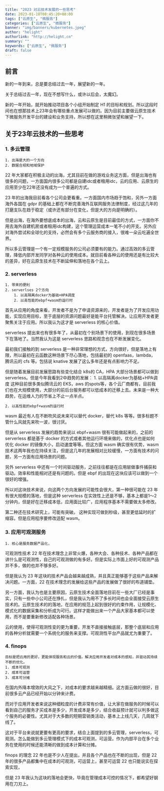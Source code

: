 ```yaml
---
title: "2023 对云技术发展的一些思考"
date: 2023-01-18T08:45:20+08:00
tags: ["云原生", "微服务"]
categories: ["云原生", "微服务"]
banner: "img/banners/kubernetes.jpeg"
author: "helight"
authorlink: "http://helight.cn"
summary: ""
keywords: ["云原生", "微服务"]
draft: false
---
```


## 前言
新的一年到来，总是要总结过去一年，展望新的一年。

关于总结过去一年，现在不想写什么，或许以后会，太魔幻。

新的一年开始，就开始推动项目各个小组开始制定 H1 的目标和规划。所以这段时间也在想那技术上23年会有哪些重点发展可以做的。因为目前主要做云原生技术下微服务开发平台的建设和业务支持，所以想在这里稍微张望和展望一下。


## 关于23年云技术的一些思考

### 1. 多云管理
	1. 出海是大的一个方向
	2. 数据合规和地域保护

22 年大家都在积极主动的出海，尤其目前在做的游戏业务这方面，但是出海也有很多的问题，一方面国内很多公司都是自建idc或者租用idc，云的应用、云原生的应用至少在22年还没有成为一个普遍的方式。

23 年的出海我目前看各个公司会更看重。一方面国内市场趋于饱和，另外一方面海外各国在 gdpr 的基础上都在不断完善海外互联网服务法律制度，经过这几年的打磨支队在趋于稳定（或许还有部分在变化，但是大的方向是明确的）。

但是出海，在海外要想底成本的出海，云和云原生是目前最佳的方式，一方面你不用去海外自建机房或者租用idc构建，这个管理运营成本一笔不小的开支。另外应对海外尝试和全球化的支持，必然会有多个云服务商的接入，很难一朵云吃遍全世界。

所以多云管理是一个有一定规模服务的公司必须要有的能力。通过高效的多云管理，降低内部开发同学对各种云的使用成本。就目前看各种云的使用还是有比较大的差异，好在云原生技术在不断延伸和落地在各个云上。

### 2. serverless
	1. 带来的便利
	2. serverlses 2个方向
		1. 以高隔离docker为基础+HPA调度
		2. 以高性能的ebpf+wasm的运行时

首先从应用的角度来看，开发者不是为了申请资源来的，开发者是为了开发应用功能，实现应用目标，至于底层的资源问题最好是能平台托管解决。让应用开发者更聚焦关注于应用。所以我认为这才是 serverless 的核心价值。

serverless 提出来也有很多年了，从最初在个别场景下的使用，到现在很多场景下在落地了。当然我认为这是 serverless 思路和观念也在不断发展变化。

最初我们接触的到 serverless 是一种非常理想的方式，方向很好，但是落地上有限，所以最初在云函数这种场景下尽心落地，包括最初的 openfaas，lambda，腾讯云的 cfs 等。包括说 knative 发展了这么多年还是有点影响力不足。

但是随着发展目前发展思路有些变化结合 k8s的 CA，HPA 大部分场景都可以做到 serverless。但是今年我看到2中趋势的发展：
	1. 以高隔离docker为基础+HPA调度
这种目前很多类似腾讯云的 EKS，aws 的spots等，各个云厂商都有，目前我们也在大规模使用，大部分的前后台服务都可以低成本的迁移上去。未来是一种大趋势，在运维人力的节省上不止一点半点。

	2. 以高性能的ebpf+wasm的运行时
wasm 最近有人在不断吹风说未来可以替代 docker，替代 k8s 等等。很多标题不管什么风就先来吹一波，很讨厌。

但是从 serverless 发展的趋势来说以 ebpf+wasm 很有可能做起来的，之前的 serverless 都是基于 docker 的方式或者其他运行环境来做的，优化点也是如何优化 docker 的镜像大小，启动速度等等。但这方面 wasm 确实很有优势，wasm 技术这两年我也在持续关注，但是这几年的发展相对比较缓慢，一方面有技术的问题，另一方面有应用场景的问题。

另外 serverless 中还有一个时间驱动服务，之前往往都是在应用层做事件捕获和驱动。效率和性能相对还是有问题的。但是 ebpf 的出现在这块应该可以做到一个很好的增强。

所以对这块技术来说，向这两个方向发展的可能性会很大，第一种很可能在 23 年有很大规模的落地，但是这种 serverless 在实效性上还是不够，基本上都是1～2分钟内，但是好在迁移成本低，应用面比较广，应用程序基本不需要做太多修改。

第二种还在技术研究上，可能有突破。 这种实现可做到秒级，甚至更低延时的扩缩容。但是应用程序要修改适配 wasm。


### 3. 应用可观测服务
	1. 核心是服务数据产品化，
可观测性技术 22 年在技术理念上非常火爆，各种大会、各种技术、各种产品都在讲什么是可观测性，自己的可观测做的有多好。但是实际上市面上好的可观测产品并不多，做的也并不够多好。

但是我认为 23 年这块的技术产品会越来越成熟，并且真正能够基于这些产品来解决问题。一方面，22 在技术理念的发展给这些产品的发展做了很好的布道铺垫。

另一方面，我认为也是主要原因，云原生技术全面落地目前在一些大厂已经是事实，只有一些中小公司还在挣扎，但是我认为用不了多长时间也会全面接受云原生技术的。云原生技术的的落地，在应用的规范上起到很好的约束作用，让规模化、模式化的数据采集和分析成为可行。这样才能做出来一个产品大家基本都可以使用，而不是要重新修改适配各种场景。

云的使用，使得可观测性变的更为重要，开发不直接接触底层，那整个底层和应用的各种分析就需要一个系统化的服务来支撑。可观测性平台产品就尤为重要了。


### 4. finops
	目标是把云用的更好，更能体现服务和云的价值。解决应用开发者对成本的感知，并驱动其持续不断的优化。
	1. 成本可观测
	2. 成本可运营
	3. 成本可分摊

在国内外降本增效的大风之下，对成本的要求越来越精细。这方面云做的很好，目前很多云产品已经开始以分钟来计费。

而对于应用开发者来说这种细粒度的计费非常有价值，让大家在做服务的时候可以看到自己的服务才买成本是多少，开发成本是多少，结合收益预计就可以判多做这个服务的必要性。尤其对于大多数的短期营销类活动，基本上上线几天，几周就下线了。

这对于平台来说就更要有更高的要求，结合上面提到的多云管理，serverless，可观测。怎么能做到多云管理模式下的成本可观测，可运营。作为内部平台在多个业务在使用的时候还能清晰的做到成本计算和分摊。

finops  的理念 22 年也是不少人在提出，并且各个产品也在不断的出现，但是 22 年的很多产品都集中在成本的可观测，可运营上，甚至可运营 22 也只能说实在探索实现，

但是 23 年我认为这块的落地会更快，毕竟在管理成本可控的情况下，都希望好钢用在刀刃上。


